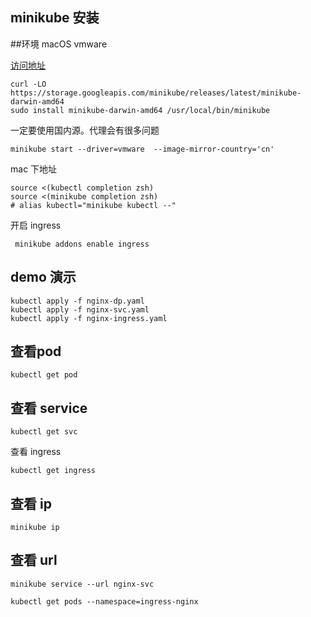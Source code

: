 ## minikube 安装


##环境
macOS vmware

[访问地址](https://minikube.sigs.k8s.io/docs/start/)

```shell
curl -LO https://storage.googleapis.com/minikube/releases/latest/minikube-darwin-amd64
sudo install minikube-darwin-amd64 /usr/local/bin/minikube
```
一定要使用国内源。代理会有很多问题

```shell
minikube start --driver=vmware  --image-mirror-country='cn'
```

mac 下地址
```shell
source <(kubectl completion zsh)
source <(minikube completion zsh)
# alias kubectl="minikube kubectl --"
```

开启 ingress
```shell
 minikube addons enable ingress
```

## demo 演示

```shell
kubectl apply -f nginx-dp.yaml
kubectl apply -f nginx-svc.yaml
kubectl apply -f nginx-ingress.yaml 
```

## 查看pod
```shell
kubectl get pod
```

## 查看 service
```shell
kubectl get svc

```

查看 ingress
```shell
kubectl get ingress 
```

## 查看 ip
```shell
minikube ip
```

## 查看 url
```shell
minikube service --url nginx-svc

```

```shell
kubectl get pods --namespace=ingress-nginx
```